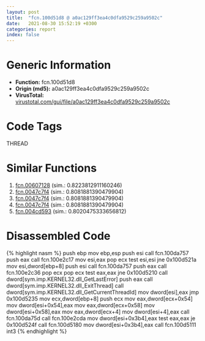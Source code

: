 ```yaml
---
layout: post
title:  "fcn.100d51d8 @ a0ac129ff3ea4c0dfa9529c259a9502c"
date:   2021-08-30 15:52:19 +0300
categories: report
index: false
---
```


# Generic Information
- **Function:** fcn.100d51d8
- **Origin (md5):** a0ac129ff3ea4c0dfa9529c259a9502c
- **VirusTotal:** [virustotal.com/gui/file/a0ac129ff3ea4c0dfa9529c259a9502c][virustotal_ref]

# Code Tags
<span class="tag" id="THREAD">THREAD</span>


# Similar Functions

1. [fcn.00607128][similar_1_ref] (sim.: 0.8223812911160246)
2. [fcn.0047c7f4][similar_2_ref] (sim.: 0.8081881390479904)
3. [fcn.0047c7f4][similar_3_ref] (sim.: 0.8081881390479904)
4. [fcn.0047c7f4][similar_4_ref] (sim.: 0.8081881390479904)
5. [fcn.004cd593][similar_5_ref] (sim.: 0.8020475333656812)


# Disassembled Code

{% highlight nasm %}
push ebp
mov ebp,esp
push esi
call fcn.100da757
push eax
call fcn.100e2c17
mov esi,eax
pop ecx
test esi,esi
jne 0x100d521a
mov esi,dword[ebp+8]
push esi
call fcn.100da757
push eax
call fcn.100e2c36
pop ecx
pop ecx
test eax,eax
jne 0x100d5210
call dword[sym.imp.KERNEL32.dll_GetLastError]
push eax
call dword[sym.imp.KERNEL32.dll_ExitThread]
call dword[sym.imp.KERNEL32.dll_GetCurrentThreadId]
mov dword[esi],eax
jmp 0x100d5235
mov ecx,dword[ebp+8]
push ecx
mov eax,dword[ecx+0x54]
mov dword[esi+0x54],eax
mov eax,dword[ecx+0x58]
mov dword[esi+0x58],eax
mov eax,dword[ecx+4]
mov dword[esi+4],eax
call fcn.100da75d
call fcn.100e2cda
mov dword[esi+0x3b4],eax
test eax,eax
je 0x100d524f
call fcn.100d5180
mov dword[esi+0x3b4],eax
call fcn.100d5111
int3 
{% endhighlight %}


[similar_1_ref]: /report/fcn.00607128@52d540e8e13e0f0bbb8946b2363a382d
[similar_2_ref]: /report/fcn.0047c7f4@fb9b7d22bc1c143ac66b0575cbdd088d
[similar_3_ref]: /report/fcn.0047c7f4@912f1d013a0d6151bc7a7cef6da1b2a0
[similar_4_ref]: /report/fcn.0047c7f4@152885a790b99953ce23874f0947b7bd
[similar_5_ref]: /report/fcn.004cd593@be7fba7cc724acf4ae2900d99e0fc9c3
[virustotal_ref]: https://www.virustotal.com/gui/file/a0ac129ff3ea4c0dfa9529c259a9502c